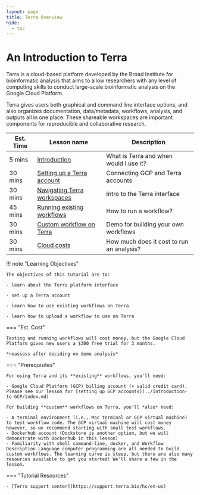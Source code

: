 ```yaml
---
layout: page
title: Terra Overview
hide:
  - toc
---
```


An Introduction to Terra
=========================

Terra is a cloud-based platform developed by the Broad Institute for bioinformatic analysis that aims to allow researchers with any level of computing skills to conduct large-scale bioinformatic analysis on the Google Cloud Platform.

Terra gives users both graphical and command line interface options, and also organizes documentation, data/metadata, workflows, analysis, and outputs all in one place. These shareable workspaces are important components for reproducible and collaborative research.

Est. Time | Lesson name | Description
--- | --- | ---
5 mins | [Introduction](0terra.md) | What is Terra and when would I use it?
30 mins  | [Setting up a Terra account](./1terra.md) | Connecting GCP and Terra accounts
30 mins  | [Navigating Terra workspaces](./2terra.md) | Intro to the Terra interface
45 mins | [Running existing workflows](./3terra.md) | How to run a workflow?
30 mins | [Custom workflow on Terra](./4terra.md) | Demo for building your own workflows
30 mins  | [Cloud costs](./5terra.md) | How much does it cost to run an analysis?


!!! note "Learning Objectives"

    The objectives of this tutorial are to:

    - learn about the Terra platform interface

    - set up a Terra account

    - learn how to use existing workflows on Terra

    - learn how to upload a workflow to use on Terra

=== "Est. Cost"

    Testing and running workflows will cost money, but the Google Cloud Platform gives new users a $300 free trial for 3 months.

    *reassess after deciding on demo analysis*

=== "Prerequisites"

    For using Terra and its **existing** workflows, you'll need:

    - Google Cloud Platform (GCP) billing account (+ valid credit card). Please see our lesson for [setting up GCP accounts](../Introduction-to-GCP/index.md)

    For building **custom** workflows on Terra, you'll *also* need:

    - A terminal environment (i.e., Mac terminal or GCP virtual machine) to test workflow code. The GCP virtual machine will cost money however, so we recommend starting with small test workflows.
    - Dockerhub account (Dockstore is another option, but we will demonstrate with Dockerhub in this lesson)
    - Familiarity with shell command-line, docker, and Workflow Description Language computer programming are all needed to build custom workflows. The learning curve is steep, but there are also many resources available to get you started! We'll share a few in the lesson.

=== "Tutorial Resources"

    - [Terra support center](https://support.terra.bio/hc/en-us)
